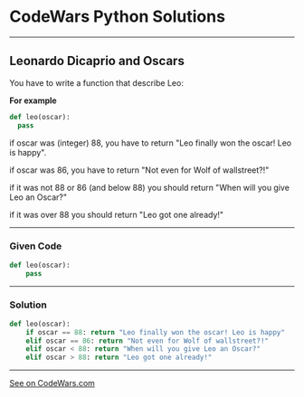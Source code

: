 # CodeWars Python Solutions

---

## Leonardo Dicaprio and Oscars

You have to write a function that describe Leo:

**For example**

```python
def leo(oscar):
  pass
```

if oscar was (integer) 88, you have to return "Leo finally won the oscar! Leo is happy".

if oscar was 86, you have to return "Not even for Wolf of wallstreet?!"

if it was not 88 or 86 (and below 88) you should return "When will you give Leo an Oscar?"

if it was over 88 you should return "Leo got one already!"



---

### Given Code


```python
def leo(oscar):
    pass
```

---

### Solution


```python
def leo(oscar):
    if oscar == 88: return "Leo finally won the oscar! Leo is happy"
    elif oscar == 86: return "Not even for Wolf of wallstreet?!"
    elif oscar < 88: return "When will you give Leo an Oscar?"
    elif oscar > 88: return "Leo got one already!"
```


---


[See on CodeWars.com](https://www.codewars.com/kata/56d49587df52101de70011e4/)
